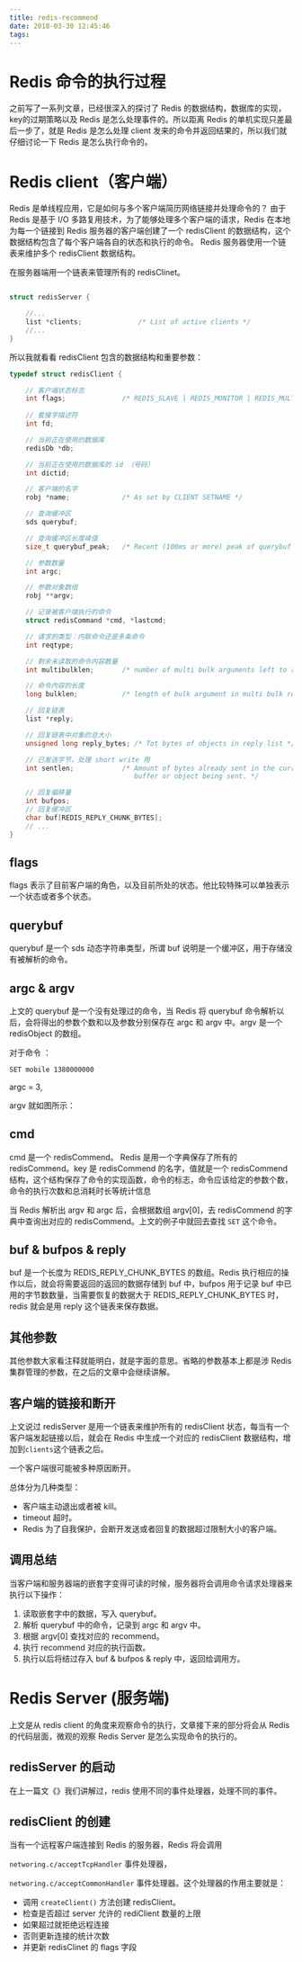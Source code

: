 ```yaml
---
title: redis-recommend
date: 2018-03-30 12:45:46
tags:
---
```



# Redis 命令的执行过程

之前写了一系列文章，已经很深入的探讨了 Redis 的数据结构，数据库的实现，key的过期策略以及 Redis 是怎么处理事件的。所以距离 Redis 的单机实现只差最后一步了，就是 Redis 是怎么处理 client 发来的命令并返回结果的，所以我们就仔细讨论一下 Redis 是怎么执行命令的。

# Redis client（客户端）

Redis 是单线程应用，它是如何与多个客户端简历网络链接并处理命令的？
由于 Redis 是基于 I/O 多路复用技术，为了能够处理多个客户端的请求，Redis 在本地为每一个链接到 Redis 服务器的客户端创建了一个 redisClient 的数据结构，这个数据结构包含了每个客户端各自的状态和执行的命令。 Redis 服务器使用一个链表来维护多个 redisClient 数据结构。

在服务器端用一个链表来管理所有的 redisClinet。

```c

struct redisServer {

    //...
    list *clients;              /* List of active clients */
    //...
}
```

所以我就看看 redisClient 包含的数据结构和重要参数：

```c
typedef struct redisClient {

    // 客户端状态标志
    int flags;              /* REDIS_SLAVE | REDIS_MONITOR | REDIS_MULTI ... */
    
    // 套接字描述符
    int fd;

    // 当前正在使用的数据库
    redisDb *db;

    // 当前正在使用的数据库的 id （号码）
    int dictid;

    // 客户端的名字
    robj *name;             /* As set by CLIENT SETNAME */

    // 查询缓冲区
    sds querybuf;

    // 查询缓冲区长度峰值
    size_t querybuf_peak;   /* Recent (100ms or more) peak of querybuf size */

    // 参数数量
    int argc;

    // 参数对象数组
    robj **argv;

    // 记录被客户端执行的命令
    struct redisCommand *cmd, *lastcmd;

    // 请求的类型：内联命令还是多条命令
    int reqtype;

    // 剩余未读取的命令内容数量
    int multibulklen;       /* number of multi bulk arguments left to read */

    // 命令内容的长度
    long bulklen;           /* length of bulk argument in multi bulk request */

    // 回复链表
    list *reply;

    // 回复链表中对象的总大小
    unsigned long reply_bytes; /* Tot bytes of objects in reply list */

    // 已发送字节，处理 short write 用
    int sentlen;            /* Amount of bytes already sent in the current
                               buffer or object being sent. */

    // 回复偏移量
    int bufpos;
    // 回复缓冲区
    char buf[REDIS_REPLY_CHUNK_BYTES];
    // ...
}

```

## flags

flags 表示了目前客户端的角色，以及目前所处的状态。他比较特殊可以单独表示一个状态或者多个状态。

## querybuf

querybuf 是一个 sds 动态字符串类型，所谓 buf 说明是一个缓冲区，用于存储没有被解析的命令。 

## argc & argv 

上文的 querybuf 是一个没有处理过的命令，当 Redis 将 querybuf 命令解析以后，会将得出的参数个数和以及参数分别保存在 argc 和 argv 中。argv 是一个 redisObject 的数组。

对于命令 ：
```bash
SET mobile 1380000000
```
argc = 3,

argv 就如图所示：

## cmd

cmd 是一个 redisCommend。 Redis 是用一个字典保存了所有的 redisCommend。key 是 redisCommend 的名字，值就是一个 redisCommend 结构，这个结构保存了命令的实现函数，命令的标志，命令应该给定的参数个数，命令的执行次数和总消耗时长等统计信息

当 Redis 解析出 argv 和 argc 后，会根据数组 argv[0]，去 redisCommend 的字典中查询出对应的 redisCommend。上文的例子中就回去查找 `SET` 这个命令。

## buf & bufpos & reply

buf 是一个长度为 REDIS_REPLY_CHUNK_BYTES 的数组。Redis 执行相应的操作以后，就会将需要返回的返回的数据存储到 buf 中，bufpos 用于记录 buf 中已用的字节数数量，当需要恢复的数据大于 REDIS_REPLY_CHUNK_BYTES 时，redis 就会是用 reply 这个链表来保存数据。

## 其他参数

其他参数大家看注释就能明白，就是字面的意思。省略的参数基本上都是涉 Redis 集群管理的参数，在之后的文章中会继续讲解。

## 客户端的链接和断开

上文说过 redisServer 是用一个链表来维护所有的 redisClient 状态，每当有一个客户端发起链接以后，就会在 Redis 中生成一个对应的 redisClient 数据结构，增加到`clients`这个链表之后。

一个客户端很可能被多种原因断开。

总体分为几种类型：

* 客户端主动退出或者被 kill。
* timeout 超时。
* Redis 为了自我保护，会断开发送或者回复的数据超过限制大小的客户端。

## 调用总结

当客户端和服务器端的嵌套字变得可读的时候，服务器将会调用命令请求处理器来执行以下操作：

1. 读取嵌套字中的数据，写入 querybuf。
2. 解析 querybuf 中的命令，记录到 argc 和 argv 中。
3. 根据 argv[0] 查找对应的 recommend。
4. 执行 recommend 对应的执行函数。
5. 执行以后将结过存入 buf & bufpos & reply 中，返回给调用方。
 

# Redis Server (服务端)

上文是从 redis client 的角度来观察命令的执行，文章接下来的部分将会从 Redis 的代码层面，微观的观察 Redis Server 是怎么实现命令的执行的。


## redisServer 的启动




在上一篇文《》我们讲解过，redis 使用不同的事件处理器，处理不同的事件。

## redisClient 的创建

当有一个远程客户端连接到 Redis 的服务器，Redis 将会调用 

`networing.c/acceptTcpHandler` 事件处理器，

`networing.c/acceptCommonHandler` 事件处理器。这个处理器的作用主要就是：

* 调用 `createClient()` 方法创建 redisClient。
* 检查是否超过 server 允许的 rediClient 数量的上限
* 如果超过就拒绝远程连接
* 否则更新连接的统计次数
* 并更新 redisClinet 的 flags 字段